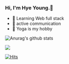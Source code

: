 ### Hi, I'm Hye Young.👋

- 🌱 Learning Web full stack
- 🤔 active communication
- 👯 Yoga is my hobby



![Anurag's github stats](https://github-readme-stats.vercel.app/api?username=HanHoing&show_icons=true&theme=vue)

<div>
<a href="s">
  <img src="https://github-readme-stats.vercel.app/api/top-langs/?username=HanHoing&exclude_repo=dkssud8150.github.io&layout=compact&theme=vue" />
</a>

</div>

[![Hits](https://hits.seeyoufarm.com/api/count/incr/badge.svg?url=https%3A%2F%2Fgithub.com%2Fdkssud8150%2F&count_bg=%232AB4E5D6&title_bg=%23555555&icon=&icon_color=%23E7E7E7&title=views&edge_flat=false)](https://hits.seeyoufarm.com)
